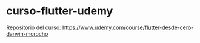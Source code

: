 # curso-flutter-udemy
Repositorio del curso: https://www.udemy.com/course/flutter-desde-cero-darwin-morocho
